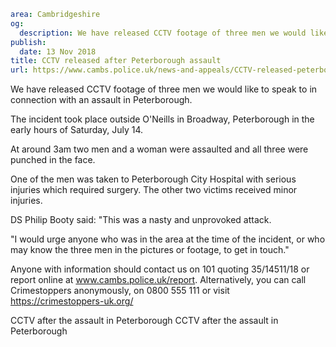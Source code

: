 ```yaml
area: Cambridgeshire
og:
  description: We have released CCTV footage of three men we would like to speak to in connection with an assault in Peterborough.
publish:
  date: 13 Nov 2018
title: CCTV released after Peterborough assault
url: https://www.cambs.police.uk/news-and-appeals/CCTV-released-peterborough-assault
```

We have released CCTV footage of three men we would like to speak to in connection with an assault in Peterborough.

The incident took place outside O'Neills in Broadway, Peterborough in the early hours of Saturday, July 14.

At around 3am two men and a woman were assaulted and all three were punched in the face.

One of the men was taken to Peterborough City Hospital with serious injuries which required surgery. The other two victims received minor injuries.

DS Philip Booty said: "This was a nasty and unprovoked attack.

"I would urge anyone who was in the area at the time of the incident, or who may know the three men in the pictures or footage, to get in touch."

Anyone with information should contact us on 101 quoting 35/14511/18 or report online at www.cambs.police.uk/report. Alternatively, you can call Crimestoppers anonymously, on 0800 555 111 or visit https://crimestoppers-uk.org/

CCTV after the assault in Peterborough CCTV after the assault in Peterborough

